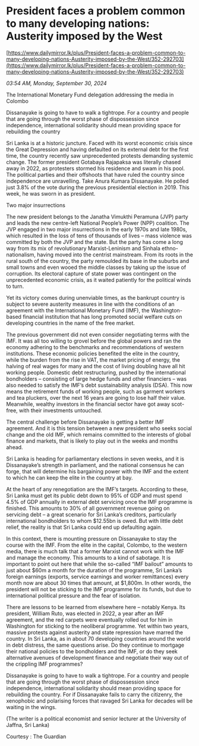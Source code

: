 # President faces a problem common to many developing nations: Austerity imposed by the West

[https://www.dailymirror.lk/plus/President-faces-a-problem-common-to-many-developing-nations-Austerity-imposed-by-the-West/352-292703](https://www.dailymirror.lk/plus/President-faces-a-problem-common-to-many-developing-nations-Austerity-imposed-by-the-West/352-292703)

*03:54 AM, Monday, September 30, 2024*

The International Monetary Fund delegation addressing the media in Colombo

Dissanayake is going to have to walk a tightrope. For a country and people that are going through the worst phase of dispossession since independence, international solidarity should mean providing space for rebuilding the country

Sri Lanka is at a historic juncture. Faced with its worst economic crisis since the Great Depression and having defaulted on its external debt for the first time, the country recently saw unprecedented protests demanding systemic change. The former president Gotabaya Rajapaksa was literally chased away in 2022, as protesters stormed his residence and swam in his pool. The political parties and their offshoots that have ruled the country since independence are unravelling. Take Anura Kumara Dissanayake. He polled just 3.8% of the vote during the previous presidential election in 2019. This week, he was sworn in as president.

Two major insurrections

The new president belongs to the Janatha Vimukthi Peramuna (JVP) party and leads the new centre-left National People’s Power (NPP) coalition. The JVP engaged in two major insurrections in the early 1970s and late 1980s, which resulted in the loss of tens of thousands of lives – mass violence was committed by both the JVP and the state. But the party has come a long way from its mix of revolutionary Marxist-Leninism and Sinhala ethno-nationalism, having moved into the centrist mainstream. From its roots in the rural south of the country, the party remoulded its base in the suburbs and small towns and even wooed the middle classes by taking up the issue of corruption. Its electoral capture of state power was contingent on the unprecedented economic crisis, as it waited patiently for the political winds to turn.

Yet its victory comes during unenviable times, as the bankrupt country is subject to severe austerity measures in line with the conditions of an agreement with the International Monetary Fund (IMF), the Washington-based financial institution that has long promoted social welfare cuts on developing countries in the name of the free market.

The previous government did not even consider negotiating terms with the IMF. It was all too willing to grovel before the global powers and ran the economy adhering to the benchmarks and recommendations of western institutions. These economic policies benefited the elite in the country, while the burden from the rise in VAT, the market pricing of energy, the halving of real wages for many and the cost of living doubling have all hit working people. Domestic debt restructuring, pushed by the international bondholders – consisting of large hedge funds and other financiers – was also needed to satisfy the IMF’s debt sustainability analysis (DSA). This now means the retirement funds of working people, such as garment workers and tea pluckers, over the next 16 years are going to lose half their value. Meanwhile, wealthy investors in the financial sector have got away scot-free, with their investments untouched.

The central challenge before Dissanayake is getting a better IMF agreement. And it is this tension between a new president who seeks social change and the old IMF, which remains committed to the interests of global finance and markets, that is likely to play out in the weeks and months ahead.

Sri Lanka is heading for parliamentary elections in seven weeks, and it is Dissanayake’s strength in parliament, and the national consensus he can forge, that will determine his bargaining power with the IMF and the extent to which he can keep the elite in the country at bay.

At the heart of any renegotiation are the IMF’s targets. According to these, Sri Lanka must get its public debt down to 95% of GDP and must spend 4.5% of GDP annually in external debt servicing once the IMF programme is finished. This amounts to 30% of all government revenue going on servicing debt – a great scenario for Sri Lanka’s creditors, particularly international bondholders to whom $12.55bn is owed. But with little debt relief, the reality is that Sri Lanka could end up defaulting again.

In this context, there is mounting pressure on Dissanayake to stay the course with the IMF. From the elite in the capital, Colombo, to the western media, there is much talk that a former Marxist cannot work with the IMF and manage the economy. This amounts to a kind of sabotage. It is important to point out here that while the so-called “IMF bailout” amounts to just about $60m a month for the duration of the programme, Sri Lanka’s foreign earnings (exports, service earnings and worker remittances) every month now are about 30 times that amount, at $1,800m. In other words, the president will not be sticking to the IMF programme for its funds, but due to international political pressure and the fear of isolation.

There are lessons to be learned from elsewhere here – notably Kenya. Its president, William Ruto, was elected in 2022, a year after an IMF agreement, and the red carpets were eventually rolled out for him in Washington for sticking to the neoliberal programme. Yet within two years, massive protests against austerity and state repression have marred the country. In Sri Lanka, as in about 70 developing countries around the world in debt distress, the same questions arise. Do they continue to mortgage their national policies to the bondholders and the IMF, or do they seek alternative avenues of development finance and negotiate their way out of the crippling IMF programmes?

Dissanayake is going to have to walk a tightrope. For a country and people that are going through the worst phase of dispossession since independence, international solidarity should mean providing space for rebuilding the country. For if Dissanayake fails to carry the citizenry, the xenophobic and polarising forces that ravaged Sri Lanka for decades will be waiting in the wings.

(The writer is a political economist and senior lecturer at the University of Jaffna, Sri Lanka)

Courtesy : The Guardian

